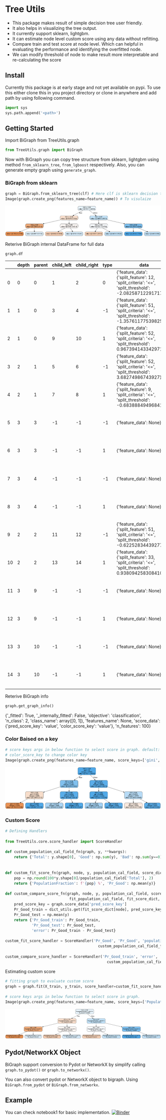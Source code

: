 # Tree Utils

* This package makes result of simple decision tree user friendly. 
* It also helps in visualizing the tree output.
* It currently support sklearn, lightgbm.
* It can estimate node level custom score using any data without refitting.
* Compare train and test score at node level. Which can helpful in evaluating the performance and identifying the overfitted node.
* We can modify threshold of node to make result more interpretable and re-calculating the score

## Install
Currently this package is at early stage and not yet available on pypi. To use this either clone this in you project directory or clone in anywhere and add path by using following command.

```python
import sys
sys.path.append('<path>')
```

## Getting Started

Import BiGraph from TreeUtils.graph

```python
from TreeUtils.graph import BiGraph
```

Now with BiGraph you can copy tree structure from sklearn, lightgbm using method `from_sklearn_tree`, `from_lgboost` respectively.
Also, you can generate empty graph using `generate_graph`.

### BiGraph from sklearn
```python
graph = BiGraph.from_sklearn_tree(clf) # Here clf is sklearn decision tree
Image(graph.create_png(features_name=feature_name)) # To visulaize
```
![alt text](Screenshots/sklearn_decision_tree.png 'Sklearn Decision Tree')

Reterive BiGraph internal DataFrame for full data
```python
graph.df
```
|  | depth | parent | child_left | child_right | type | data | score |
| --- | --- | --- | --- | --- | --- | --- | --- |
| 0 | 0 | 0 | 1 | 2 | 0 | {'feature_data': {'split_feature': 12, 'split_criteria': '<=', 'split_threshold': -2.0825871229171753}} | {'gini': 0.4999999943111111, 'sample': 37500, 'value': [0.5000533333333333, 0.49994666666666665]} |
| 1 | 1 | 0 | 3 | 4 | -1 | {'feature_data': {'split_feature': 51, 'split_criteria': '<=', 'split_threshold': -1.3576117753982544}} | {'gini': 0.4768391903696647, 'sample': 12401, 'value': [0.6076122893315056, 0.3923877106684945]} |
| 2 | 1 | 0 | 9 | 10 | 1 | {'feature_data': {'split_feature': 52, 'split_criteria': '<=', 'split_threshold': 0.9673941433429718}} | {'gini': 0.4943629538037777, 'sample': 25099, 'value': [0.4469102354675485, 0.5530897645324515]} |
| 3 | 2 | 1 | 5 | 6 | -1 | {'feature_data': {'split_feature': 52, 'split_criteria': '<=', 'split_threshold': 3.68274986743927}} | {'gini': 0.3953342751715758, 'sample': 4085, 'value': [0.7287637698898409, 0.2712362301101591]} |
| 4 | 2 | 1 | 7 | 8 | 1 | {'feature_data': {'split_feature': 9, 'split_criteria': '<=', 'split_threshold': -0.6838884949684143}} | {'gini': 0.4953727707455461, 'sample': 8316, 'value': [0.5481000481000481, 0.4518999518999519]} |
| 5 | 3 | 3 | -1 | -1 | -1 | {'feature_data': None} | {'gini': 0.3395860090944033, 'sample': 3335, 'value': [0.783208395802099, 0.21679160419790106]} |
| 6 | 3 | 3 | -1 | -1 | 1 | {'feature_data': None} | {'gini': 0.49964444444444445, 'sample': 750, 'value': [0.4866666666666667, 0.5133333333333333]} |
| 7 | 3 | 4 | -1 | -1 | -1 | {'feature_data': None} | {'gini': 0.4578563995837669, 'sample': 3565, 'value': [0.6451612903225806, 0.3548387096774194]} |
| 8 | 3 | 4 | -1 | -1 | 1 | {'feature_data': None} | {'gini': 0.4987766924164144, 'sample': 4751, 'value': [0.47526836455483057, 0.5247316354451694]} |
| 9 | 2 | 2 | 11 | 12 | -1 | {'feature_data': {'split_feature': 51, 'split_criteria': '<=', 'split_threshold': -0.6225283443927765}} | {'gini': 0.49893471319709315, 'sample': 14342, 'value': [0.5230790684702273, 0.4769209315297727]} |
| 10 | 2 | 2 | 13 | 14 | 1 | {'feature_data': {'split_feature': 33, 'split_criteria': '<=', 'split_threshold': 0.9380942583084106}} | {'gini': 0.45217078326230953, 'sample': 10757, 'value': [0.3453565120386725, 0.6546434879613275]} |
| 11 | 3 | 9 | -1 | -1 | -1 | {'feature_data': None} | {'gini': 0.46155014673009653, 'sample': 5676, 'value': [0.6386539816772375, 0.36134601832276253]} |
| 12 | 3 | 9 | -1 | -1 | 1 | {'feature_data': None} | {'gini': 0.4944623906964244, 'sample': 8666, 'value': [0.4473805677359797, 0.5526194322640203]} |
| 13 | 3 | 10 | -1 | -1 | -1 | {'feature_data': None} | {'gini': 0.4044053843016141, 'sample': 6550, 'value': [0.2813740458015267, 0.7186259541984733]} |
| 14 | 3 | 10 | -1 | -1 | 1 | {'feature_data': None} | {'gini': 0.49394398471900636, 'sample': 4207, 'value': [0.44497266460660806, 0.555027335393392]} |

Reterive BiGraph info
```python
graph.get_graph_info()
```
{'_fitted': True,
 '_internally_fitted': False,
 'objective': 'classification',
 'n_class': 2,
 'class_name': array([0, 1]),
 'features_name': None,
 'score_data': {'pred_score_key': 'value', 'color_score_key': 'value'},
 'n_features': 100}


### Color Baised on a key
```python
# score keys args in below function to select score in graph. default: identified prediction key
# color_score_key to change color key
Image(graph.create_png(features_name=feature_name, score_keys=['gini','sample', 'value'], color_score_key='gini'))
```

![alt text](Screenshots/tree_with_color_key.png 'Sklearn Decision With Color Key')


### Custom Score
```python
# Defining Handlers

from TreeUtils.core.score_handler import ScoreHandler

def custom_population_cal_field_fn(graph, y, **kwargs):
    return {'Total': y.shape[0], 'Good': np.sum(y), 'Bad': np.sum(y==0)}


def custom_fit_score_fn(graph, node, y, population_cal_field, score_dict, **kwargs):
    pop = np.round(100*y.shape[0]/population_cal_field['Total'], 2)
    return {'PopulationFraction': f'{pop} %', 'Pr_Good': np.mean(y)}

def custom_compare_score_fn(graph, node, y, population_cal_field, score_dict,
                             fit_population_cal_field, fit_score_dict, **kwargs):
    pred_score_key = graph.score_data['pred_score_key']
    Pr_Good_train = dict_utils.get(fit_score_dict[node], pred_score_key, np.nan)
    Pr_Good_test = np.mean(y)
    return {'Pr_Good_train': Pr_Good_train,
            'Pr_Good_test': Pr_Good_test, 
            'error': Pr_Good_train - Pr_Good_test}

custom_fit_score_handler = ScoreHandler('Pr_Good', 'Pr_Good', 'population_cal_field',
                                          custom_population_cal_field_fn, custom_fit_score_fn)

custom_compare_score_handler = ScoreHandler('Pr_Good_train', 'error', 'train_population_cal_field',
                                              custom_population_cal_field_fn, custom_compare_score_fn)
```

Estimating custom score
```python
# fitting graph to evaluate custom score
graph = graph.fit(X_train, y_train, score_handler=custom_fit_score_handler)

# score keys args in below function to select score in graph.
Image(graph.create_png(features_name=feature_name, score_keys=['PopulationFraction', 'Pr_Good']))
```

![alt text](Screenshots/custom_tree.png 'Custom Tree')

## Pydot/NetworkX Object
BiGraph support conversion to Pydot or NetworkX by simplify calling `graph.to_pydot()` or `graph.to_networkx()`.

You can also convert pydot or NetworkX object to bigraph. Using `BiGraph.from_pydot` or `BiGraph.from_networkx`.


## Example

You can check notebook1 for basic implementation.
[![Binder](https://mybinder.org/badge_logo.svg)](https://mybinder.org/v2/gh/hk7797/TreeUtils/master?filepath=notebook1.ipynb)
